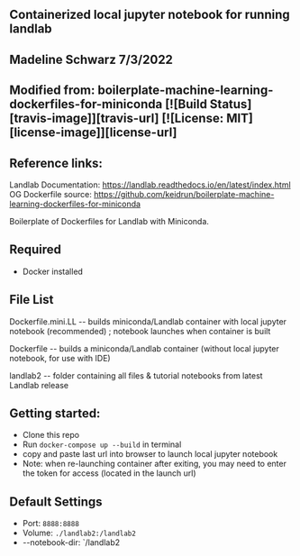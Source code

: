 ## Containerized local jupyter notebook for running landlab
## Madeline Schwarz 7/3/2022
## Modified from: boilerplate-machine-learning-dockerfiles-for-miniconda [![Build Status][travis-image]][travis-url] [![License: MIT][license-image]][license-url]

## Reference links:
Landlab Documentation: https://landlab.readthedocs.io/en/latest/index.html
OG Dockerfile source: https://github.com/keidrun/boilerplate-machine-learning-dockerfiles-for-miniconda


Boilerplate of Dockerfiles for Landlab with Miniconda.

## Required
- Docker installed

## File List
Dockerfile.mini.LL -- builds miniconda/Landlab container with local jupyter notebook (recommended) ; notebook launches when container is built 

Dockerfile -- builds a miniconda/Landlab container (without local jupyter notebook, for use with IDE)

landlab2 -- folder containing all files & tutorial notebooks from latest Landlab release 

## Getting started:
- Clone this repo
- Run `docker-compose up --build` in terminal
- copy and paste last url into browser to launch local jupyter notebook
- Note: when re-launching container after exiting, you may need to enter the token for access (located in the launch url)

## Default Settings
- Port: `8888:8888`
- Volume: `./landlab2:/landlab2`
- --notebook-dir: `/landlab2
